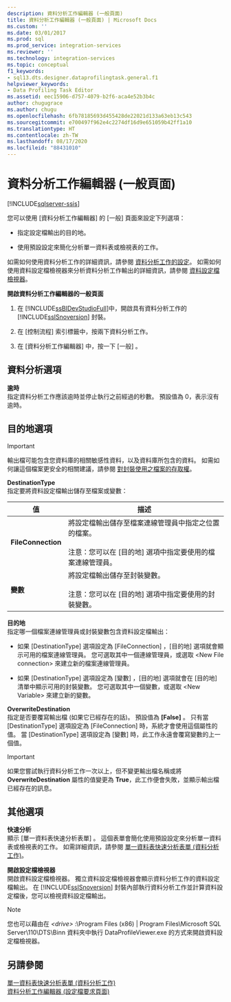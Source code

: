 ```yaml
---
description: 資料分析工作編輯器 (一般頁面)
title: 資料分析工作編輯器 (一般頁面) | Microsoft Docs
ms.custom: ''
ms.date: 03/01/2017
ms.prod: sql
ms.prod_service: integration-services
ms.reviewer: ''
ms.technology: integration-services
ms.topic: conceptual
f1_keywords:
- sql13.dts.designer.dataprofilingtask.general.f1
helpviewer_keywords:
- Data Profiling Task Editor
ms.assetid: eec15906-d757-4079-b2f6-aca4e52b3b4c
author: chugugrace
ms.author: chugu
ms.openlocfilehash: 6fb78185693d455428de22021d133a63eb13c543
ms.sourcegitcommit: e700497f962e4c2274df16d9e651059b42ff1a10
ms.translationtype: HT
ms.contentlocale: zh-TW
ms.lasthandoff: 08/17/2020
ms.locfileid: "88431010"
---
```

# <a name="data-profiling-task-editor-general-page"></a>資料分析工作編輯器 (一般頁面)

[!INCLUDE[sqlserver-ssis](../../includes/applies-to-version/sqlserver-ssis.md)]


  您可以使用 [資料分析工作編輯器] 的 [一般] 頁面來設定下列選項：  
  
-   指定設定檔輸出的目的地。  
  
-   使用預設設定來簡化分析單一資料表或檢視表的工作。  
  
 如需如何使用資料分析工作的詳細資訊，請參閱 [資料分析工作的設定](../../integration-services/control-flow/setup-of-the-data-profiling-task.md)。 如需如何使用資料設定檔檢視器來分析資料分析工作輸出的詳細資訊，請參閱 [資料設定檔檢視器](../../integration-services/control-flow/data-profile-viewer.md)。  
  
 **開啟資料分析工作編輯器的一般頁面**  
  
1.  在 [!INCLUDE[ssBIDevStudioFull](../../includes/ssbidevstudiofull-md.md)]中，開啟具有資料分析工作的 [!INCLUDE[ssISnoversion](../../includes/ssisnoversion-md.md)] 封裝。  
  
2.  在 [控制流程]  索引標籤中，按兩下資料分析工作。  
  
3.  在 [資料分析工作編輯器]  中，按一下 [一般]  。  
  
## <a name="data-profiling-options"></a>資料分析選項  
 **逾時**  
 指定資料分析工作應該逾時並停止執行之前經過的秒數。 預設值為 0，表示沒有逾時。  
  
## <a name="destination-options"></a>目的地選項  
  
> [!IMPORTANT]  
>  輸出檔可能包含您資料庫的相關敏感性資料，以及資料庫所包含的資料。 如需如何讓這個檔案更安全的相關建議，請參閱 [對封裝使用之檔案的存取權](../../integration-services/security/security-overview-integration-services.md#files)。  
  
 **DestinationType**  
 指定要將資料設定檔輸出儲存至檔案或變數：  
  
|值|描述|  
|-----------|-----------------|  
|**FileConnection**|將設定檔輸出儲存至檔案連線管理員中指定之位置的檔案。<br /><br /> 注意：您可以在 [目的地]  選項中指定要使用的檔案連線管理員。|  
|**變數**|將設定檔輸出儲存至封裝變數。<br /><br /> 注意：您可以在 [目的地]  選項中指定要使用的封裝變數。|  
  
 **目的地**  
 指定哪一個檔案連線管理員或封裝變數包含資料設定檔輸出：  
  
-   如果 [DestinationType]  選項設定為 [FileConnection]  ，[目的地]  選項就會顯示可用的檔案連線管理員。 您可選取其中一個連線管理員，或選取 \<New File connection> 來建立新的檔案連線管理員。  
  
-   如果 [DestinationType]  選項設定為 [變數]  ，[目的地]  選項就會在 [目的地]  清單中顯示可用的封裝變數。 您可選取其中一個變數，或選取 \<New Variable> 來建立新的變數。  
  
 **OverwriteDestination**  
 指定是否要覆寫輸出檔 (如果它已經存在的話)。 預設值為 **[False]** 。 只有當 [DestinationType] 選項設定為 [FileConnection] 時，系統才會使用這個屬性的值。 當 [DestinationType] 選項設定為 [變數] 時，此工作永遠會覆寫變數的上一個值。  
  
> [!IMPORTANT]  
>  如果您嘗試執行資料分析工作一次以上，但不變更輸出檔名稱或將 **OverwriteDestination** 屬性的值變更為 **True**，此工作便會失敗，並顯示輸出檔已經存在的訊息。  
  
## <a name="other-options"></a>其他選項  
 **快速分析**  
 顯示 [單一資料表快速分析表單]  。 這個表單會簡化使用預設設定來分析單一資料表或檢視表的工作。 如需詳細資訊，請參閱 [單一資料表快速分析表單 &#40;資料分析工作&#41;](../../integration-services/control-flow/single-table-quick-profile-form-data-profiling-task.md)。  
  
 **開啟設定檔檢視器**  
 開啟資料設定檔檢視器。 獨立資料設定檔檢視器會顯示資料分析工作的資料設定檔輸出。 在 [!INCLUDE[ssISnoversion](../../includes/ssisnoversion-md.md)] 封裝內部執行資料分析工作並計算資料設定檔後，您可以檢視資料設定檔輸出。  
  
> [!NOTE]  
>  您也可以藉由在 *\<drive>* :\Program Files (x86) | Program Files\Microsoft SQL Server\110\DTS\Binn 資料夾中執行 DataProfileViewer.exe 的方式來開啟資料設定檔檢視器。  
  
## <a name="see-also"></a>另請參閱  
 [單一資料表快速分析表單 &#40;資料分析工作&#41;](../../integration-services/control-flow/single-table-quick-profile-form-data-profiling-task.md)   
 [資料分析工作編輯器 &#40;設定檔要求頁面&#41;](../../integration-services/control-flow/data-profiling-task-editor-profile-requests-page.md)  
  
  
